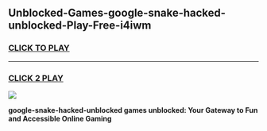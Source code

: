 
## Unblocked-Games-google-snake-hacked-unblocked-Play-Free-i4iwm
<h3>
<a href="https://premium76.site?title=google-snake-hacked-unblocked&ref=10A">CLICK TO PLAY</a></h3>
<hr>

<h3>
<a href="https://premium76.site?title=google-snake-hacked-unblocked&ref=10A">CLICK 2 PLAY</a>
  
</h3>

<a href="https://premium76.site?title=google-snake-hacked-unblocked&ref=10A"><img src="https://clearcache.store/games.png"></a>


**google-snake-hacked-unblocked games unblocked: Your Gateway to Fun and Accessible Online Gaming**
